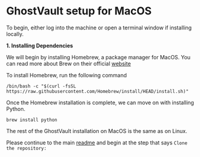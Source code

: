 # GhostVault setup for MacOS

To begin, either log into the machine or open a terminal window if installing locally.

**1. Installing Dependencies**

We will begin by installing Homebrew, a package manager for MacOS. You can read more about Brew on their official [website](https://brew.sh/)

To install Homebrew, run the following command

```
/bin/bash -c "$(curl -fsSL https://raw.githubusercontent.com/Homebrew/install/HEAD/install.sh)"
```

Once the Homebrew installation is complete, we can move on with installing Python.

```
brew install python
```

The rest of the GhostVault installation on MacOS is the same as on Linux.

Please continue to the main [readme](https://github.com/ghost-coin/GhostVault#readme) and begin at the step that says `Clone the repository:`
